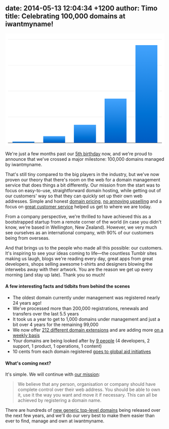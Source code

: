 date: 2014-05-13 12:04:34 +1200
author: Timo
title: Celebrating 100,000 domains at iwantmyname!
----

<!-- excerpt -->

![iwantmyname growth](/media/2014-05-13-iwantmyname-growth.png)

We're just a few months past our [5th birthday](https://iwantmyname.com/blog/2013/12/for-our-birthday-were-giving-back-and-you-should-too.html) now, and we're proud to announce that we've crossed a major milestone: 100,000 domains managed by iwantmyname.

That's still tiny compared to the big players in the industry, but we've now proven our theory that there's room on the web for a domain management service that does things a bit differently. Our mission from the start was to focus on easy-to-use, straightforward domain hosting, while getting out of our customers' way so that they can quickly set up their own web addresses. Simple and honest [domain pricing](https://iwantmyname.com/domains/domain-name-registration-list-of-extensions), [no annoying upselling](https://iwantmyname.com/blog/2013/11/no-upselling-tactics-to-be-found-here.html) and a focus on [great customer service](http://public.nicereply.com/iwantmyname) helped us get to where we are today.

<!-- /excerpt -->

From a company perspective, we're thrilled to have achieved this as a bootstrapped startup from a remote corner of the world (in case you didn't know, we're based in Wellington, New Zealand). However, we very much see ourselves as an international company, with 90% of our customers being from overseas.

And that brings us to the people who made all this possible: our customers. It's inspiring to see your ideas coming to life—the countless Tumblr sites making us laugh, blogs we're reading every day, great apps from great developers, shops selling awesome t-shirts and designers blowing the interwebs away with their artwork. You are the reason we get up every morning (and stay up late). Thank you so much!

#### A few interesting facts and tidbits from behind the scenes

- The oldest domain currently under management was registered nearly 24 years ago!
- We've processed more than 200,000 registrations, renewals and transfers over the last 5.5 years
- It took us a year to get to 1,000 domains under management and just a bit over 4 years for the remaining 99,000
- We now offer [212 different domain extensions](https://iwantmyname.com/domains/domain-name-registration-list-of-extensions) and are adding more [on a weekly basis](https://iwantmyname.com/domains/new-gtld-launch-dates)
- Your domains are being looked after by [9 people](https://iwantmyname.com/about) (4 developers, 2 support, 1 product, 1 operations, 1 content)
- 10 cents from each domain registered [goes to global aid initiatives](https://iwantmyname.com/blog/2013/12/for-our-birthday-were-giving-back-and-you-should-too.html)

#### What's coming next?

It's simple. We will continue with [our mission](https://iwantmyname.com/about):

> We believe that any person, organisation or company should have complete control over their web address. You should be able to own it, use it the way you want and move it if necessary. This can all be achieved by registering a domain name. 

There are hundreds of [new generic top-level domains](https://iwantmyname.com/domains/new-gtld-domain-extensions) being released over the next few years, and we'll do our very best to make them easier than ever to find, manage and own at iwantmyname.